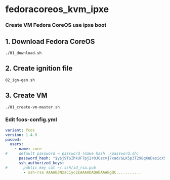 # fedoracoreos_kvm_ipxe
### Create VM Fedora CoreOS use ipxe boot

## 1. Download Fedora CoreOS
```shell
./01_download.sh
```
## 2. Create ignition file
```shell
02_ign-gen.sh
```
## 3. Create VM
```shell
./01_create-vm-master.sh
```

### Edit fcos-config.yml
```yaml
variant: fcos
version: 1.4.0
passwd:
  users:
    - name: core
#     default password = password (make hash ./password.sh)
      password_hash: "$y$j9T$IhkUF7pj2rOJGzcvj7xad/$LK5p3T298qXuDasicX5pv7an9agjQcBHLMIPXJgxhW0"
      ssh_authorized_keys:
#       public key cat ~/.ssh/id_rsa.pub
        - ssh-rsa AAAAB3NzaC1yc2EAAAADAQABAAABgQC...........
```